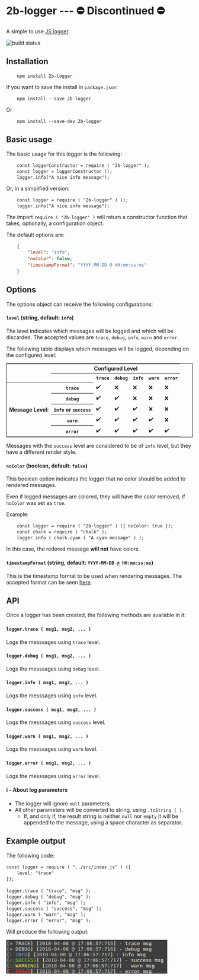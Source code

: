 # 2b-logger --- ⛔ Discontinued ⛔
A simple to use [JS logger](https://github.com/2bernes/js-logger). 

![build status](https://travis-ci.org/2bernes/js-logger.svg?branch=master)

## Installation
```
	npm install 2b-logger
```

If you want to save the install in `package.json`:
```
	npm install --save 2b-logger
```
Or
```
	npm install --save-dev 2b-logger
```

## Basic usage
The basic usage for this logger is the following:

``` JS
	const loggerConstructor = require ( "2b-logger" );
	const logger = loggerConstructor ();
	logger.info("A nice info message");
```

Or, in a simplified version:

``` JS
	const logger = require ( "2b-logger" ) ();
	logger.info("A nice info message");
```

The import `require ( "2b-logger" )` will return a constructor function that takes, optionally, a configuration object.

The default options are:

``` JSON
	{
		"level": "info",
		"noColor": false,
		"timestampFormat": "YYYY-MM-DD @ HH:mm:ss:ms"
	}
```

## Options
The options object can receive the following configurations:

#### `level` (string, default: `info`)
The level indicates which messages will be logged and which will be discarded.
The accepted values are `trace`, `debug`, `info`, `warn` and `error`.

The following table displays which messages will be logged, depending on the configured level:

<table style="border: 1px #000 solid">
	<tr>
		<td rowspan="2"></td>
		<th colspan="6" style="text-align: center">Configured Level</th>
	</tr>
	<tr>
		<th></th>
		<th><code>trace</code></th>
		<th><code>debug</code></th>
		<th><code>info</code></th>
		<th><code>warn</code></th>
		<th><code>error</code></th>
	</tr>
	<tr>
		<th rowspan="5" style="vertical-align: middle">Message Level:</th>
		<th><code>trace</code></th>
		<td>✔️</td>
		<td>❌</td>
		<td>❌</td>
		<td>❌</td>
		<td>❌</td>
	</tr>
	<tr>
		<th><code>debug</code></th>
		<td>✔️</td>
		<td>️️️️️✔️️️️️</td>
		<td>❌</td>
		<td>❌</td>
		<td>❌</td>
	</tr>
	<tr>
		<th><code>info</code> or <code>success</code></th>
		<td>✔️</td>
		<td>✔️</td>
		<td>✔️</td>
		<td>❌</td>
		<td>❌</td>
	</tr>
	<tr>
		<th><code>warn</code></th>
		<td>✔️</td>
		<td>✔️</td>
		<td>✔️</td>
		<td>✔️</td>
		<td>❌</td>
	</tr>
	<tr>
		<th><code>error</code></th>
		<td>✔️</td>
		<td>✔️</td>
		<td>✔️</td>
		<td>✔️</td>
		<td>✔️️</td>
	</tr>
</table>

Messages with the `success` level are considered to be of `info` level, but they have a different render style.

#### `noColor` (boolean, default: `false`)
This boolean option indicates the logger that no color should be added to rendered messages.

Even if logged messages are colored, they will have the color removed, if `noColor` was set as `true`.

Example:
``` JS
	const logger = require ( "2b-logger" ) ({ noColor: true });
	const chalk = require ( "chalk" );
	logger.info ( chalk.cyan ( "A cyan message" ) );
```

In this case, the redered message **will not** have colors.

#### `timestampFormat` (string, default: `YYYY-MM-DD @ HH:mm:ss:ms`)
This is the timestamp format to be used when rendering messages.
The accepted format can be seen [here](https://github.com/jonschlinkert/time-stamp).


## API
Once a logger has been created, the following methods are available in it:

#### `logger.trace ( msg1, msg2, ... )`
Logs the messsages using `trace` level.

#### `logger.debug ( msg1, msg2, ... )`
Logs the messsages using `debug` level.

#### `logger.info ( msg1, msg2, ... )`
Logs the messsages using `info` level.

#### `logger.success ( msg1, msg2, ... )`
Logs the messsages using `success` level.

#### `logger.warn ( msg1, msg2, ... )`
Logs the messsages using `warn` level.

#### `logger.error ( msg1, msg2, ... )`
Logs the messsages using `error` level.

#### ℹ️ - About log parameters
* The logger will ignore `null` parameters.
* All other parameters will be converted to string, using `.toString ( )`.
  * If, and only if, the result string is neither `null` nor `empty` it will be appended to the message, using a space character as separator.

## Example output
The following code:
``` JS
const logger = require ( "../src/index.js" ) ({
	level: "trace"
});

logger.trace ( "trace", "msg" );
logger.debug ( "debug", "msg" );
logger.info ( "info", "msg" );
logger.success ( "success", "msg" );
logger.warn ( "warn", "msg" );
logger.error ( "error", "msg" );
```

Will produce the following output:

![sample output](https://raw.githubusercontent.com/2bernes/js-logger/master/readme/images/output.png)
